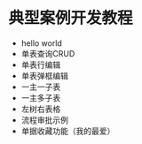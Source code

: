 # 典型案例开发教程

- hello world
- 单表查询CRUD
- 单表行编辑
- 单表弹框编辑
- 一主一子表
- 一主多子表
- 左树右表格
- 流程审批示例
- 单据收藏功能（我的最爱）

